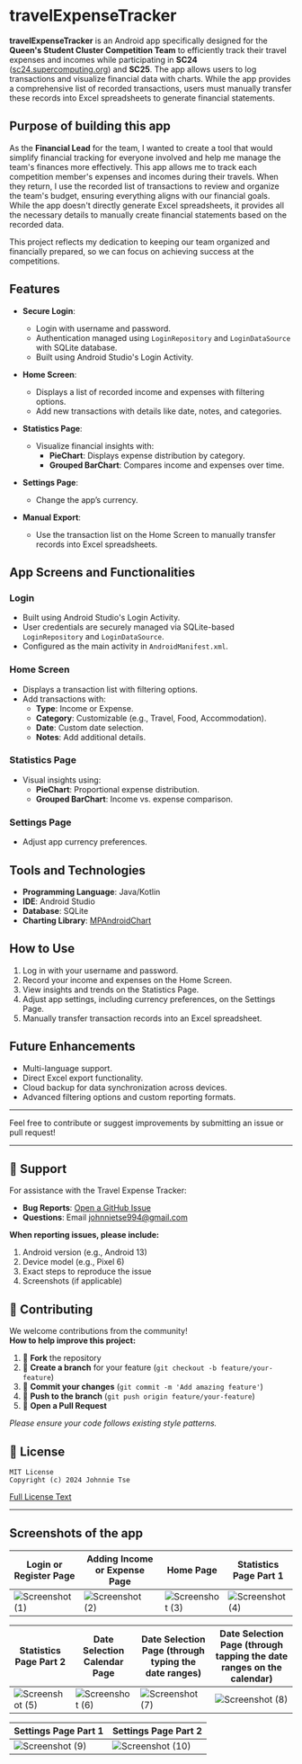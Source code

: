 # travelExpenseTracker

**travelExpenseTracker** is an Android app specifically designed for the **Queen's Student Cluster Competition Team** to efficiently track their travel expenses and incomes while participating in **SC24** ([sc24.supercomputing.org](https://sc24.supercomputing.org)) and **SC25**. The app allows users to log transactions and visualize financial data with charts. While the app provides a comprehensive list of recorded transactions, users must manually transfer these records into Excel spreadsheets to generate financial statements.

## Purpose of building this app
As the **Financial Lead** for the team, I wanted to create a tool that would simplify financial tracking for everyone involved and help me manage the team's finances more effectively. This app allows me to track each competition member's expenses and incomes during their travels. When they return, I use the recorded list of transactions to review and organize the team's budget, ensuring everything aligns with our financial goals. While the app doesn't directly generate Excel spreadsheets, it provides all the necessary details to manually create financial statements based on the recorded data.

This project reflects my dedication to keeping our team organized and financially prepared, so we can focus on achieving success at the competitions.

## Features

- **Secure Login**: 
  - Login with username and password.
  - Authentication managed using `LoginRepository` and `LoginDataSource` with SQLite database.
  - Built using Android Studio's Login Activity.

- **Home Screen**: 
  - Displays a list of recorded income and expenses with filtering options.
  - Add new transactions with details like date, notes, and categories.

- **Statistics Page**: 
  - Visualize financial insights with:
    - **PieChart**: Displays expense distribution by category.
    - **Grouped BarChart**: Compares income and expenses over time.

- **Settings Page**: 
  - Change the app’s currency.
 
- **Manual Export**: 
  - Use the transaction list on the Home Screen to manually transfer records into Excel spreadsheets.

## App Screens and Functionalities

### Login
- Built using Android Studio's Login Activity.
- User credentials are securely managed via SQLite-based `LoginRepository` and `LoginDataSource`.
- Configured as the main activity in `AndroidManifest.xml`.

### Home Screen
- Displays a transaction list with filtering options.
- Add transactions with:
  - **Type**: Income or Expense.
  - **Category**: Customizable (e.g., Travel, Food, Accommodation).
  - **Date**: Custom date selection.
  - **Notes**: Add additional details.

### Statistics Page
- Visual insights using:
  - **PieChart**: Proportional expense distribution.
  - **Grouped BarChart**: Income vs. expense comparison.

### Settings Page
- Adjust app currency preferences.

## Tools and Technologies
- **Programming Language**: Java/Kotlin
- **IDE**: Android Studio
- **Database**: SQLite
- **Charting Library**: [MPAndroidChart](https://github.com/PhilJay/MPAndroidChart)

## How to Use
1. Log in with your username and password.
2. Record your income and expenses on the Home Screen.
3. View insights and trends on the Statistics Page.
4. Adjust app settings, including currency preferences, on the Settings Page.
5. Manually transfer transaction records into an Excel spreadsheet.

## Future Enhancements
- Multi-language support.
- Direct Excel export functionality.
- Cloud backup for data synchronization across devices.
- Advanced filtering options and custom reporting formats.

---

Feel free to contribute or suggest improvements by submitting an issue or pull request!


---
## 💬 Support

For assistance with the Travel Expense Tracker:
- **Bug Reports**: [Open a GitHub Issue](https://github.com/your-repo/issues)
- **Questions**: Email [johnnietse994@gmail.com](mailto:johnnietse994@gmail.com)

**When reporting issues, please include:**
1. Android version (e.g., Android 13)
2. Device model (e.g., Pixel 6)
3. Exact steps to reproduce the issue
4. Screenshots (if applicable)

## 🤝 Contributing

We welcome contributions from the community!  
**How to help improve this project:**

1. 🍴 **Fork** the repository
2. 🌿 **Create a branch** for your feature (`git checkout -b feature/your-feature`)
3. 💾 **Commit your changes** (`git commit -m 'Add amazing feature'`)
4. 🚀 **Push to the branch** (`git push origin feature/your-feature`)
5. 🔄 **Open a Pull Request**

*Please ensure your code follows existing style patterns.*

## 📜 License 

```plaintext
MIT License
Copyright (c) 2024 Johnnie Tse
```
[Full License Text](LICENSE)

---


## Screenshots of the app
| Login or Register Page       | Adding Income or Expense Page      | Home Page | Statistics Page Part 1  |
|----------------|----------------|----------------|----------------|
![Screenshot (1)](https://github.com/user-attachments/assets/dd403aed-4882-486d-8da2-f95cf32678c7) | ![Screenshot (2)](https://github.com/user-attachments/assets/9c631cd4-e88f-4642-9e46-badc9a6784ac) | ![Screenshot (3)](https://github.com/user-attachments/assets/c3523e9b-7c2d-46cc-ad70-9b845a5e351e) | ![Screenshot (4)](https://github.com/user-attachments/assets/50af9ea4-3246-467a-83f1-abf8bae3710a)

| Statistics Page Part 2      | Date Selection Calendar Page      | Date Selection Page (through typing the date ranges)       | Date Selection Page (through tapping the date ranges on the calendar) |
|----------------|----------------|----------------|----------------|
![Screenshot (5)](https://github.com/user-attachments/assets/86e527b2-2483-48bd-8d8e-0a4df560bf5c) | ![Screenshot (6)](https://github.com/user-attachments/assets/36907229-52aa-4cf8-beb4-b1c7e6141bca) | ![Screenshot (7)](https://github.com/user-attachments/assets/ba4eb00d-6572-45a7-902a-5424fdafadad) | ![Screenshot (8)](https://github.com/user-attachments/assets/b976479a-e9a9-4563-a4a9-88ab59db5a68) 

| Settings Page Part 1      | Settings Page Part 2| 
|----------------|----------------|
![Screenshot (9)](https://github.com/user-attachments/assets/4619b53f-4f19-4035-ae1b-f11a5f126f88) | ![Screenshot (10)](https://github.com/user-attachments/assets/9b094578-ae66-4adf-8c47-700ea021198a)


